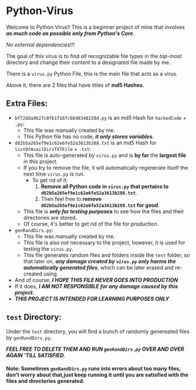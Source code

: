 # Python-Virus
Welcome to Python Virus!! This is a beginner project of mine that involves ***as much code as possible only from Python's Core***.

*No external dependencies!!!*

The goal of this virus is to find *all* recognizable file types in the *top-most* directory and change their content to a designated file made by me.

There is a `virus.py` Python File, this is the main file that acts as a virus.

Above it, there are 2 files that have titles of **md5 Hashes**.
## Extra Files:
* `bf72dda9b27c0fb1f16fc6648348228d.py` is an md5 Hash for `hackedCode` + `.py`:
	* This file was manually created by me.
	* This Python file has no code, ***it only stores variables***.
* `d82b5a265ef9e1c62e6fe52a3613b288.txt` is an md5 Hash for `listOfAvailDirsTXTFile` + `.txt`:
	* This file is auto-generated by `virus.py` and is **by far** the **largest file** in this project.
	* If you try to remove the file, it will automatically regenerate itself the next time `virus.py` is run.
		* To get rid of it:
			1. **Remove all Python code in `virus.py` that pertains to `d82b5a265ef9e1c62e6fe52a3613b288.txt`**.
			1. Then feel free to **remove `d82b5a265ef9e1c62e6fe52a3613b288.txt` for good**.
	* This file is ***only for testing purposes*** to see how the files and their directories are stored.
	* Of course, it's better to get rid of the file for production.
* `genRandDirs.py`:
	* This file was manually created by me.
	* This file is also not necessary to the project, however, it is used for testing the `virus.py`.
	* This file generates random files and folders inside the `test` folder, so that later on, ***any damage created by `virus.py` only harms the automatically generated files***, which can be later erased and re-created using.
* And of course, ***I HOPE THIS FILE NEVER GOES INTO PRODUCTION***
* If it does, ***I AM NOT RESPONSIBLE for any damage caused by this project.***
* ***THIS PROJECT IS INTENDED FOR LEARNING PURPOSES ONLY***

## `test` Directory:
Under the `test` directory, you will find a bunch of randomly genereated files by `genRandDirs.py`.

***FEEL FREE TO DELETE THEM AND RUN `genRandDirs.py` OVER AND OVER AGAIN 'TILL SATISFIED.***
#### Note: Sometimes `genRandDirs.py` runs into errors about too many files, don't worry about that,just keep running it until you are satisfied with the files and directories generated. 
